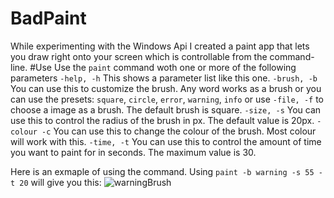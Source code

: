 # BadPaint
While experimenting with the Windows Api I created a paint app that lets you draw right onto your screen which is controllable from the command-line.
#Use
Use the `paint` command woth one or more of the following parameters
  `-help, -h` This shows a parameter list like this one.
  `-brush, -b` You can use this to customize the brush. Any word works as a brush or you can use the presets: `square`, `circle`, `error`, `warning`, `info` or use `-file, -f` to    choose a image as a brush. The default brush is square.
  `-size, -s` You can use this to control the radius of the brush in px. The default value is 20px.
  `-colour -c` You can use this to change the colour of the brush. Most colour will work with this.
  `-time, -t` You can use this to control the amount of time you want to paint for in seconds. The maximum value is 30.
  
 Here is an exmaple of using the command.
 Using `paint -b warning -s 55 -t 20` will give you this:
 ![warningBrush](https://user-images.githubusercontent.com/94676987/155886699-256e134c-ae94-40ec-9820-8debf26186d1.png)
 
 

